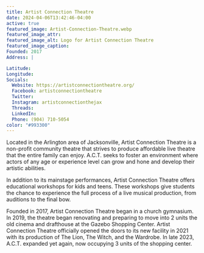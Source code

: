 ```yaml
---
title: Artist Connection Theatre
date: 2024-04-06T13:42:46-04:00
active: true
featured_image: Artist-Connection-Theatre.webp
featured_image_attr: 
featured_image_alt: Logo for Artist Connection Theatre
featured_image_caption:
Founded: 2017
Address: |

Latitude:
Longitude:
Socials:
  Website: https://artistconnectiontheatre.org/
  Facebook: artistconnectiontheatre
  Twitter:
  Instagram: artistconnectionthejax
  Threads:
  LinkedIn:
  Phone: (904) 710-5054
color: "#993300"
---
```

Located in the Arlington area of Jacksonville, Artist Connection Theatre is a non-profit community theatre that strives to produce affordable live theatre that the entire family can enjoy. A.C.T. seeks to foster an environment where actors of any age or experience level can grow and hone and develop their artistic abilities.

In addition to its mainstage performances, Artist Connection Theatre offers educational workshops for kids and teens. These workshops give students the chance to experience the full process of a live musical production, from auditions to the final bow.

Founded in 2017, Artist Connection Theatre began in a church gymnasium. In 2019, the theatre began renovating and preparing to move into 2 units the old cinema and drafthouse at the Gazebo Shopping Center. Artist Connection Theatre officially opened the doors to its new facility in 2021 with its production of The Lion, The Witch, and the Wardrobe. In late 2023, A.C.T. expanded yet again, now occupying 3 units of the shopping center.